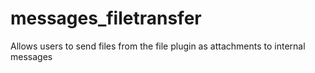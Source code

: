 messages_filetransfer
=====================

Allows users to send files from the file plugin as attachments to internal messages